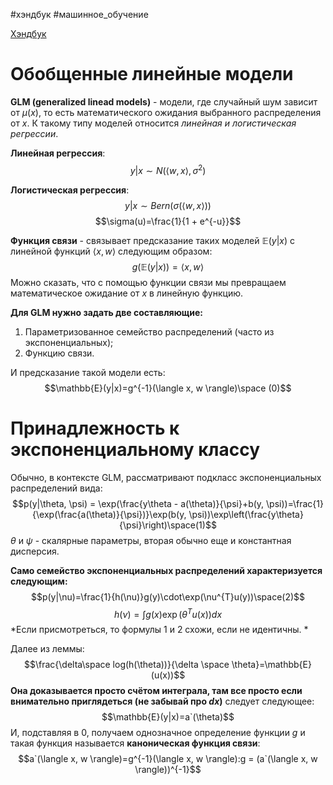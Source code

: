 #хэндбук #машинное_обучение 

[Хэндбук](https://education.yandex.ru/handbook/ml/article/obobshyonnye-linejnye-modeli)

# Обобщенные линейные модели

**GLM (generalized linead models)** - модели, где случайный шум зависит от $\mu(x)$, то есть математического ожидания выбранного распределения от $x$. К такому типу моделей относится *линейная и логистическая регрессии*.

**Линейная регрессия**:$$y|x \sim N(\langle w, x\rangle, \sigma^{2}) $$

**Логистическая регрессия**:$$y|x \sim Bern(\sigma(\langle w, x\rangle)) $$ $$\sigma(u)=\frac{1}{1 + e^{-u}}$$

**Функция связи** - связывает предсказание таких моделей $\mathbb{E}(y|x)$ с линейной функций $\langle x, w \rangle$ следующим образом:$$g(\mathbb{E}(y|x)) = \langle x, w \rangle$$
Можно сказать, что с помощью функции связи мы превращаем математическое ожидание от $x$ в линейную функцию.

**Для GLM нужно задать две составляющие:**
1) Параметризованное семейство распределений (часто из экспоненциальных);
2) Функцию связи.

И предсказание такой модели есть: $$\mathbb{E}(y|x)=g^{-1}(\langle x, w \rangle)\space (0)$$

# Принадлежность к экспоненциальному классу

Обычно, в контексте GLM, рассматривают подкласс экспоненциальных распределений вида: $$p(y|\theta, \psi) = \exp(\frac{y\theta - a(\theta)}{\psi}+b(y, \psi))=\frac{1}{\exp(\frac{a(\theta)}{\psi})}\exp(b(y, \psi))\exp\left(\frac{y\theta}{\psi}\right)\space(1)$$
$\theta$ и $\psi$ - скалярные параметры, вторая обычно еще и константная дисперсия.

**Само семейство экспоненциальных распределений характеризуется следующим:**$$p(y|\nu)=\frac{1}{h(\nu)}g(y)\cdot\exp(\nu^{T}u(y))\space(2)$$$$h(\nu)=\int g(x)\exp(\theta^{T}u(x))dx$$
*Если присмотреться, то формулы 1 и 2 схожи, если не идентичны. *

Далее из леммы: $$\frac{\delta\space log(h(\theta))}{\delta \space \theta}=\mathbb{E}(u(x))$$
**Она доказывается просто счётом интеграла, там все просто если внимательно приглядеться (не забывай про $dx$)**
следует следующее:  $$\mathbb{E}(y|x)=a`(\theta)$$ 
И, подставляя в 0, получаем однозначное определение функции $g$ и такая функция называется **каноническая функция связи**:$$a`(\langle x, w \rangle)=g^{-1}(\langle x, w \rangle):g = (a`(\langle x, w \rangle))^{-1}$$ 
